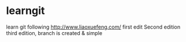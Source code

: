 # learngit
learn git following http://www.liaoxuefeng.com/
first edit
Second edition
third edition, branch is created & simple

